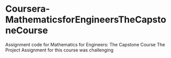 # Coursera-MathematicsforEngineersTheCapstoneCourse
Assignment code for Mathematics for Engineers: The Capstone Course
The Project Assignment for this course was challenging
